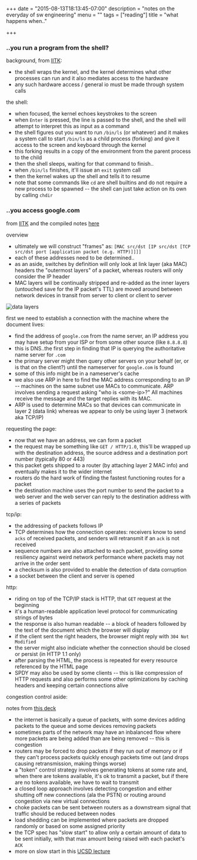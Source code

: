 +++
date = "2015-08-13T18:13:45-07:00"
description = "notes on the everyday of sw engineering"
menu = ""
tags = ["reading"]
title = "what happens when.."

+++


### ..you run a program from the shell?

background,
from [IITK](http://www.iitk.ac.in/LDP/HOWTO/Unix-and-Internet-Fundamentals-HOWTO/running-programs.html):

* the shell wraps the kernel,
and the kernel determines what other processes can run
and it also mediates access to the hardware
* any such hardware access / general io must be made through system calls

the shell:

* when focused, the kernel echoes keystrokes to the screen
* when `Enter` is pressed, the line is passed to the shell,
and the shell will attempt to interpret this as input as a command
* the shell figures out you want to run `/bin/ls` (or whatever)
and it makes a system call to start `/bin/ls` as a child process (forking)
and give it access to the screen and keyboard through the kernel
* this forking results in a copy of the environment from the parent process to the child
* then the shell sleeps, waiting for that command to finish..
* when `/bin/ls` finishes, it'll issue an `exit` system call
* then the kernel wakes up the shell and tells it to resume
* note that some commands like `cd` are shell builtins
and do not require a new process to be spawned --
the shell can just take action on its own by calling `chdir`


### ..you access google.com

from [IITK](http://www.iitk.ac.in/LDP/HOWTO/Unix-and-Internet-Fundamentals-HOWTO/internet.html)
and the compiled notes [here](https://github.com/alex/what-happens-when)

overview

* ultimately we will construct "frames" as:
`[MAC src/dst [IP src/dst [TCP src/dst port [application packet (e.g. HTTP)]]]]`
* each of these addresses need to be determined..
* as an aside, switches by definition will only look at link layer (aka MAC) headers
the "outermost layers" of a packet,
whereas routers will only consider the IP header
* MAC layers will be continually stripped and re-added
as the inner layers (untouched save for the IP packet's TTL) are moved around between network devices
in transit from server to client or client to server

![data layers](/img/data-layers.png)

first we need to establish a connection with the machine where the document lives:

* find the address of `google.com` from the name server,
an IP address you may have setup from your ISP or from some other source (like `8.8.8.8`)
* this is DNS..the first step in finding that IP
is querying the authoritative name server for `.com`
* the primary server might then query other servers on your behalf (er, or is that on the client?)
until the nameserver for `google.com` is found
* some of this info might be in a nameserver's cache
* we also use ARP in here to find the MAC address corresponding to an IP --
machines on the same subnet use MACs to communicate.
ARP involves sending a request asking "who is \<some-ip\>?"
All machines receive the message and the target replies with its MAC.
* ARP is used to determine MACs so that devices can communicate in layer 2 (data link)
whereas we appear to only be using layer 3 (network aka TCP/IP)

requesting the page:

* now that we have an address, we can form a packet
* the request may be something like `GET / HTTP/1.0`,
this'll be wrapped up with the destination address,
the source address and a destination port number (typically 80 or 443)
* this packet gets shipped to a router (by attaching layer 2 MAC info)
and eventually makes it to the wider internet
* routers do the hard work of finding the fastest functioning routes for a packet
* the destination machine uses the port number to send the packet to a web server
and the web server can reply to the destination address with a series of packets

tcp/ip:

* the addressing of packets follows IP
* TCP determines how the connection operates: receivers know to send `acks` of
received packets, and senders will retransmit if an `ack` is not received
* sequence numbers are also attached to each packet,
providing some resiliency against weird network performance
where packets may not arrive in the order sent
* a checksum is also provided to enable the detection of data corruption
* a socket between the client and server is opened

http:

* riding on top of the TCP/IP stack is HTTP, that `GET` request at the beginning
* it's a human-readable application level protocol for communicating strings of bytes
* the response is also human readable -- a block of headers
followed by the text of the document which the browser will display
* if the client sent the right headers, the browser might reply with `304 Not Modified`
* the server might also indiciate whether the connection should be closed or persist
(in HTTP 1.1 only)
* after parsing the HTML, the process is repeated for every resource referenced by the HTML page
* SPDY may also be used by some clients -- this is like compression of HTTP requests
and also performs some other optimizations by caching headers and keeping certain connections alive

congestion control aside:

notes from [this deck](http://www.slideshare.net/KrishnaRanjan/congestion-control-13017107)

* the internet is basically a queue of packets, with some devices adding packets to the queue
and some devices removing packets
* sometimes parts of the network may have an inbalanced flow where more packets are being added
than are being removed -- this is congestion
* routers may be forced to drop packets if they run out of memory
or if they can't process packets quickly enough packets time out
(and drops causing retransmission, making things worse)
* a "token" control strategy involves generating tokens at some rate and,
when there are tokens available, it's ok to transmit a packet,
but if there are no tokens available, we have to wait to transmit
* a closed loop approach involves detecting congestion
and either shutting off new connections (ala the PSTN)
or routing around congestion via new virtual connections
* choke packets can be sent between routers as a downstream signal
that traffic should be reduced between nodes
* load shedding can be implemented where packets are dropped randomly
or based on some assigned priority
* the TCP spec has "slow start" to allow only a certain amount of data to be sent initially,
with that max amount being raised with each packet's `ACK`
* more on slow start in this [UCSD lecture](http://cseweb.ucsd.edu/classes/fa11/cse123-a/123f11_Lec15.pdf)
